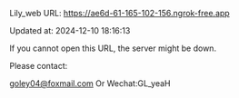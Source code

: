 Lily_web URL: https://ae6d-61-165-102-156.ngrok-free.app

Updated at: 2024-12-10 18:16:13

If you cannot open this URL, the server might be down.

Please contact: 

goley04@foxmail.com Or Wechat:GL_yeaH